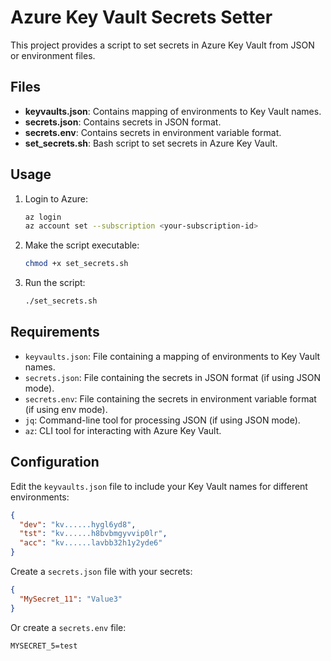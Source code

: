 # Azure Key Vault Secrets Setter

This project provides a script to set secrets in Azure Key Vault from JSON or environment files.

## Files

- **keyvaults.json**: Contains mapping of environments to Key Vault names.
- **secrets.json**: Contains secrets in JSON format.
- **secrets.env**: Contains secrets in environment variable format.
- **set_secrets.sh**: Bash script to set secrets in Azure Key Vault.

## Usage

1. Login to Azure:

   ```bash
   az login
   az account set --subscription <your-subscription-id>
   ```

2. Make the script executable:

   ```bash
   chmod +x set_secrets.sh
   ```

3. Run the script:

   ```bash
   ./set_secrets.sh
   ```

## Requirements

- `keyvaults.json`: File containing a mapping of environments to Key Vault names.
- `secrets.json`: File containing the secrets in JSON format (if using JSON mode).
- `secrets.env`: File containing the secrets in environment variable format (if using env mode).
- `jq`: Command-line tool for processing JSON (if using JSON mode).
- `az`: CLI tool for interacting with Azure Key Vault.

## Configuration

Edit the `keyvaults.json` file to include your Key Vault names for different environments:

```json
{
  "dev": "kv......hygl6yd8",
  "tst": "kv......h8bvbmgyvvip0lr",
  "acc": "kv......lavbb32h1y2yde6"
}
```

Create a `secrets.json` file with your secrets:

```json
{
  "MySecret_11": "Value3"
}
```

Or create a `secrets.env` file:
```
MYSECRET_5=test
```
